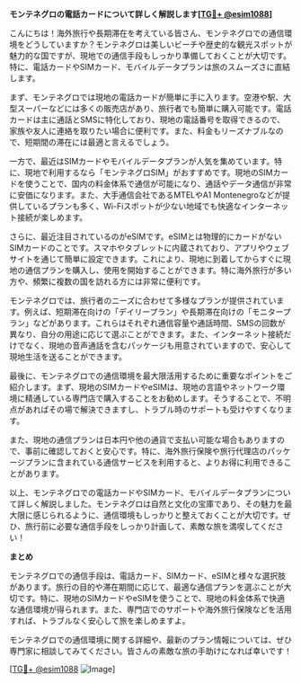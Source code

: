 **モンテネグロの電話カードについて詳しく解説します[[TG💪+ @esim1088](https://t.me/s/esim1088)]**

こんにちは！海外旅行や長期滞在を考えている皆さん、モンテネグロでの通信環境をどうしていますか？モンテネグロは美しいビーチや歴史的な観光スポットが魅力的な国ですが、現地での通信手段もしっかり準備しておくことが大切です。特に、電話カードやSIMカード、モバイルデータプランは旅のスムーズさに直結します。

まず、モンテネグロでは現地の電話カードが簡単に手に入ります。空港や駅、大型スーパーなどには多くの販売店があり、旅行者でも簡単に購入可能です。電話カードは主に通話とSMSに特化しており、現地の電話番号を取得できるので、家族や友人に連絡を取りたい場合に便利です。また、料金もリーズナブルなので、短期間の滞在には最適と言えるでしょう。

一方で、最近はSIMカードやモバイルデータプランが人気を集めています。特に、現地で利用するなら「モンテネグロSIM」がおすすめです。現地のSIMカードを使うことで、国内の料金体系で通信が可能になり、通話やデータ通信が非常に安価になります。また、大手通信会社であるMTELやA1 Montenegroなどが提供しているプランも多く、Wi-Fiスポットが少ない地域でも快適なインターネット接続が楽しめます。

さらに、最近注目されているのがeSIMです。eSIMとは物理的にカードがないSIMカードのことです。スマホやタブレットに内蔵されており、アプリやウェブサイトを通じて簡単に設定できます。これにより、現地に到着してからすぐに現地の通信プランを購入し、使用を開始することができます。特に海外旅行が多い方や、頻繁に複数の国を訪れる方には非常に便利です。

モンテネグロでは、旅行者のニーズに合わせて多様なプランが提供されています。例えば、短期滞在向けの「デイリープラン」や長期滞在向けの「モニタープラン」などがあります。これらはそれぞれ通信容量や通話時間、SMSの回数が異なり、自分の用途に応じて選ぶことができます。また、インターネット接続だけでなく、現地の音声通話を含むパッケージも用意されていますので、安心して現地生活を送ることができます。

最後に、モンテネグロでの通信環境を最大限活用するために重要なポイントをご紹介します。まず、現地のSIMカードやeSIMは、現地の言語やネットワーク環境に精通している専門店で購入することをお勧めします。そうすることで、不明点があればその場で解決できますし、トラブル時のサポートも受けやすくなります。

また、現地の通信プランは日本円や他の通貨で支払い可能な場合もありますので、事前に確認しておくと安心です。特に、海外旅行保険や旅行代理店のパッケージプランに含まれている通信サービスを利用すると、よりお得に利用できることがあります。

以上、モンテネグロでの電話カードやSIMカード、モバイルデータプランについて詳しく解説しました。モンテネグロは自然と文化の宝庫であり、その魅力を最大限に感じられるように、通信環境もしっかりと整えておくことが大切です。ぜひ、旅行前に必要な通信手段をしっかり計画して、素敵な旅を満喫してください！

**まとめ**

モンテネグロでの通信手段は、電話カード、SIMカード、eSIMと様々な選択肢があります。旅行の目的や滞在期間に応じて、最適な通信プランを選ぶことが大切です。特に、現地のSIMカードやeSIMを使うことで、現地の料金体系で快適な通信環境が得られます。また、専門店でのサポートや海外旅行保険などを活用すれば、トラブルなく安心して旅を楽しめますよ。

モンテネグロでの通信環境に関する詳細や、最新のプラン情報については、ぜひ専門家に相談してみてください。皆さんの素敵な旅の手助けになれば幸いです！

[[TG💪+ @esim1088](https://t.me/s/esim1088) ![Image](https://i.postimg.cc/Y0z9fWf4/image.png)]